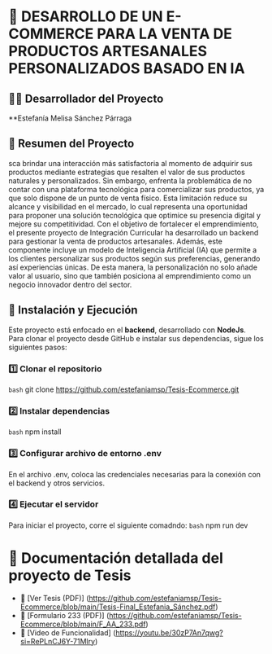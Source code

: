 # 📃 DESARROLLO DE UN E-COMMERCE PARA LA VENTA DE PRODUCTOS ARTESANALES PERSONALIZADOS BASADO EN IA

## 👨‍💻 Desarrollador del Proyecto
**Estefanía Melisa Sánchez Párraga

## 📖 Resumen del Proyecto
sca brindar una interacción más satisfactoria al momento de adquirir sus productos mediante estrategias que resalten el valor de sus productos naturales y personalizados. 
Sin embargo, enfrenta la problemática de no contar con una plataforma tecnológica para comercializar sus productos, ya que solo dispone de un punto de venta físico. 
Esta limitación reduce su alcance y visibilidad en el mercado, lo cual representa una oportunidad para proponer una solución tecnológica que optimice su presencia digital y mejore su competitividad.
Con el objetivo de fortalecer el emprendimiento, el presente proyecto de Integración Curricular ha desarrollado un backend para gestionar la venta de productos artesanales. 
Además, este componente incluye un modelo de Inteligencia Artificial (IA) que permite a los clientes personalizar sus productos según sus preferencias, generando así experiencias únicas. 
De esta manera, la personalización no solo añade valor al usuario, sino que también posiciona al emprendimiento como un negocio innovador dentro del sector.

## 📌 Instalación y Ejecución
Este proyecto está enfocado en el **backend**, desarrollado con **NodeJs**.  
Para clonar el proyecto desde GitHub e instalar sus dependencias, sigue los siguientes pasos:

### 1️⃣ Clonar el repositorio
```bash```
git clone https://github.com/estefaniamsp/Tesis-Ecommerce.git 

### 2️⃣ Instalar dependencias
```bash```
npm install

### 3️⃣ Configurar archivo de entorno .env
En el archivo .env, coloca las credenciales necesarias para la conexión con el backend y otros servicios.

### 4️⃣ Ejecutar el servidor
Para iniciar el proyecto, corre el siguiente comadndo:
```bash```
npm run dev

# 📁 Documentación detallada del proyecto de Tesis
- 📄 [Ver Tesis (PDF)] (https://github.com/estefaniamsp/Tesis-Ecommerce/blob/main/Tesis-Final_Estefania_Sánchez.pdf)
- 🧾 [Formulario 233 (PDF)] (https://github.com/estefaniamsp/Tesis-Ecommerce/blob/main/F_AA_233.pdf)
- 📌 [Video de Funcionalidad] (https://youtu.be/30zP7An7qwg?si=RePLnCJ6Y-71Mlry)
